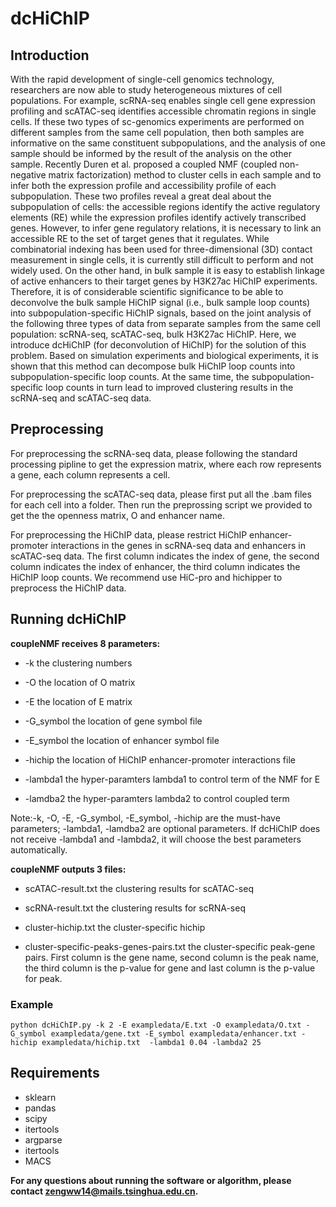 # dcHiChIP

## Introduction
With the rapid development of single-cell genomics technology, researchers are now able to study heterogeneous mixtures of cell populations. 
For example, scRNA-seq enables single cell gene expression profiling and scATAC-seq identifies accessible chromatin regions in single cells. 
If these two types of sc-genomics experiments are performed on different samples from the same cell population, then both samples are informative on the same constituent subpopulations, and the analysis of one sample should be informed by the result of the analysis on the other sample. 
Recently Duren et al. proposed a coupled NMF (coupled non-negative matrix factorization) method to cluster cells in each sample and to infer both the expression profile and accessibility profile of each subpopulation. 
These two profiles reveal a great deal about the subpopulation of cells: the accessible regions identify the active regulatory elements (RE) while the expression profiles identify actively transcribed genes. 
However, to infer gene regulatory relations, it is necessary to link an accessible RE to the set of target genes that it regulates. 
While combinatorial indexing has been used for three-dimensional (3D) contact measurement in single cells, it is currently still difficult to perform and not widely used. 
On the other hand, in bulk sample it is easy to establish linkage of active enhancers to their target genes by H3K27ac HiChIP experiments. 
Therefore, it is of considerable scientific significance to be able to deconvolve the bulk sample HiChIP signal (i.e., bulk sample loop counts) into subpopulation-specific HiChIP signals, based on the joint analysis of the following three types of data from separate samples from the same cell population: scRNA-seq, scATAC-seq, bulk H3K27ac HiChIP. 
Here, we introduce dcHiChIP (for deconvolution of HiChIP) for the solution of this problem. 
Based on simulation experiments and biological experiments, it is shown that this method can decompose bulk HiChIP loop counts into subpopulation-specific loop counts. At the same time, the subpopulation-specific loop counts in turn lead to improved clustering results in the scRNA-seq and scATAC-seq data.

## Preprocessing
For preprocessing the scRNA-seq data, please following the standard processing pipline to get the expression matrix, where each row represents a gene, each column represents a cell.

For preprocessing the scATAC-seq data, please first put all the .bam files for each cell into a folder. Then run the preprossing script we provided to get the the openness matrix, O and enhancer name. 

For preprocessing the HiChIP data, please restrict HiChIP enhancer-promoter interactions in the genes in scRNA-seq data and enhancers in scATAC-seq data. The first column indicates the index of gene, the second column indicates the index of enhancer, the third column indicates the HiChIP loop counts. We recommend use HiC-pro and hichipper to preprocess the HiChIP data. 


## Running dcHiChIP
**coupleNMF receives 8 parameters:**

* -k         the clustering numbers

* -O         the location of O matrix

* -E         the location of E matrix

* -G_symbol  the location of gene symbol file

* -E_symbol  the location of enhancer symbol file

* -hichip    the location of HiChIP enhancer-promoter interactions file 

* -lambda1   the hyper-paramters lambda1 to control term of the NMF for E 

* -lamdba2   the hyper-paramters lambda2 to control coupled term

Note:-k, -O, -E, -G_symbol, -E_symbol, -hichip are the must-have parameters; 
-lambda1, -lamdba2 are optional parameters. If dcHiChIP does not receive -lambda1 and -lambda2, it will choose the best parameters automatically.

**coupleNMF outputs 3 files:**

* scATAC-result.txt                       the clustering results for scATAC-seq

* scRNA-result.txt                        the clustering results for scRNA-seq

* cluster-hichip.txt                      the cluster-specific hichip

* cluster-specific-peaks-genes-pairs.txt  the cluster-specific peak-gene pairs. First column is the gene name, second column is the peak name, the third column is the p-value for gene and last column is the p-value for peak. 



### Example

```
python dcHiChIP.py -k 2 -E exampledata/E.txt -O exampledata/O.txt -G_symbol exampledata/gene.txt -E_symbol exampledata/enhancer.txt -hichip exampledata/hichip.txt  -lambda1 0.04 -lambda2 25

```


## Requirements
* sklearn
* pandas
* scipy
* itertools
* argparse 
* itertools
* MACS



**For any questions about running the software or algorithm, please contact <zengww14@mails.tsinghua.edu.cn>.**
